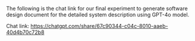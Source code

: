The following is the chat link for our final experiment to generate software design document for the detailed system description using GPT-4o model.

Chat link: https://chatgpt.com/share/67c90344-c04c-8010-aaeb-40d4b70c72b8
